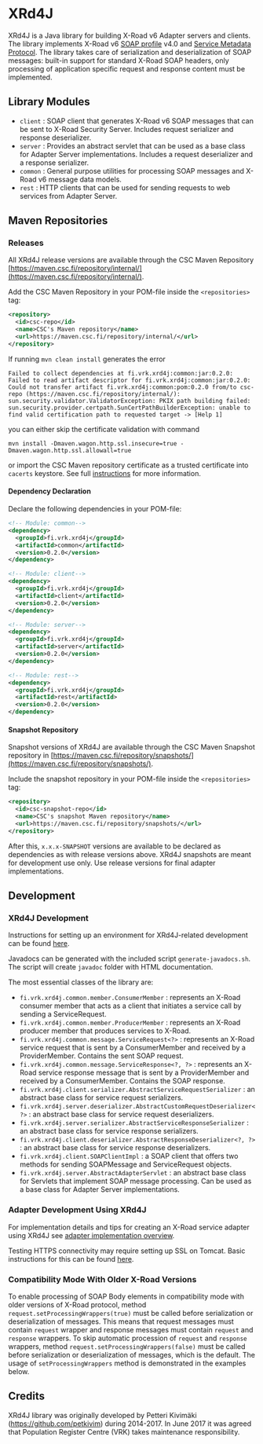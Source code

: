 # XRd4J

XRd4J is a Java library for building X-Road v6 Adapter servers and clients. The library implements X-Road v6 [SOAP profile](https://github.com/vrk-kpa/X-Road/blob/develop/doc/Protocols/pr-mess_x-road_message_protocol.md) v4.0 and [Service Metadata Protocol](https://github.com/vrk-kpa/X-Road/blob/develop/doc/Protocols/pr-meta_x-road_service_metadata_protocol.md). The library takes care of serialization and deserialization of SOAP messages: built-in support for standard X-Road SOAP headers, only processing of application specific request and response content must be implemented.

## Library Modules

* `client` : SOAP client that generates X-Road v6 SOAP messages that can be sent to X-Road Security Server. Includes request serializer and response deserializer.
* `server` : Provides an abstract servlet that can be used as a base class for Adapter Server implementations. Includes a request deserializer and a response serializer.
* `common` : General purpose utilities for processing SOAP messages and X-Road v6 message data models.
* `rest` : HTTP clients that can be used for sending requests to web services from Adapter Server.

## Maven Repositories

### Releases

All XRd4J release versions are available through the CSC Maven Repository [https://maven.csc.fi/repository/internal/](https://maven.csc.fi/repository/internal/).

Add the CSC Maven Repository in your POM-file inside the `<repositories>` tag:

```XML
<repository>
  <id>csc-repo</id>
  <name>CSC's Maven repository</name>
  <url>https://maven.csc.fi/repository/internal/</url>
</repository>
```

If running `mvn clean install` generates the error

```
Failed to collect dependencies at fi.vrk.xrd4j:common:jar:0.2.0: Failed to read artifact descriptor for fi.vrk.xrd4j:common:jar:0.2.0: Could not transfer artifact fi.vrk.xrd4j:common:pom:0.2.0 from/to csc-repo (https://maven.csc.fi/repository/internal/): sun.security.validator.ValidatorException: PKIX path building failed: sun.security.provider.certpath.SunCertPathBuilderException: unable to find valid certification path to requested target -> [Help 1]
```
you can either skip the certificate validation with command

```
mvn install -Dmaven.wagon.http.ssl.insecure=true -Dmaven.wagon.http.ssl.allowall=true
```

or import the CSC Maven repository certificate as a trusted certificate into `cacerts` keystore. See full [instructions](documentation/Import-a-Certificate-as-a-Trusted-Certificate.md) for more information.

#### Dependency Declaration

Declare the following dependencies in your POM-file:

```XML
<!-- Module: common-->
<dependency>
  <groupId>fi.vrk.xrd4j</groupId>
  <artifactId>common</artifactId>
  <version>0.2.0</version>
</dependency>

<!-- Module: client-->
<dependency>
  <groupId>fi.vrk.xrd4j</groupId>
  <artifactId>client</artifactId>
  <version>0.2.0</version>
</dependency>

<!-- Module: server-->
<dependency>
  <groupId>fi.vrk.xrd4j</groupId>
  <artifactId>server</artifactId>
  <version>0.2.0</version>
</dependency>

<!-- Module: rest-->
<dependency>
  <groupId>fi.vrk.xrd4j</groupId>
  <artifactId>rest</artifactId>
  <version>0.2.0</version>
</dependency>
```

#### Snapshot Repository

Snapshot versions of XRd4J are available through the CSC Maven Snapshot repository in [https://maven.csc.fi/repository/snapshots/](https://maven.csc.fi/repository/snapshots/).

Include the snapshot repository in your POM-file inside the `<repositories>` tag:

```XML
<repository>
  <id>csc-snapshot-repo</id>
  <name>CSC's snapshot Maven repository</name>
  <url>https://maven.csc.fi/repository/snapshots/</url>
</repository>
```
After this, `x.x.x-SNAPSHOT` versions are available to be declared as dependencies as with release versions above. XRd4J snapshots are meant for development use only. Use release versions for final adapter implementations.

## Development

### XRd4J Development

Instructions for setting up an environment for XRd4J-related development can be found [here](documentation/Setting-up-Development-Environment.md).

Javadocs can be generated with the included script `generate-javadocs.sh`. The script will create `javadoc` folder with HTML documentation.

The most essential classes of the library are:

* `fi.vrk.xrd4j.common.member.ConsumerMember` : represents an X-Road consumer member that acts as a client that initiates a service call by sending a ServiceRequest.
* `fi.vrk.xrd4j.common.member.ProducerMember` : represents an X-Road producer member that produces services to X-Road.
* `fi.vrk.xrd4j.common.message.ServiceRequest<?>` : represents an X-Road service request that is sent by a ConsumerMember and received by a ProviderMember. Contains the sent SOAP request.
* `fi.vrk.xrd4j.common.message.ServiceResponse<?, ?>` : represents an X-Road service response message that is sent by a ProviderMember and received by a ConsumerMember. Contains the SOAP response.
* `fi.vrk.xrd4j.client.serializer.AbstractServiceRequestSerializer` : an abstract base class for service request serializers.
* `fi.vrk.xrd4j.server.deserializer.AbstractCustomRequestDeserializer<?>` : an abstract base class for service request deserializers.
* `fi.vrk.xrd4j.server.serializer.AbstractServiceResponseSerializer` : an abstract base class for service response serializers.
* `fi.vrk.xrd4j.client.deserializer.AbstractResponseDeserializer<?, ?>` : an abstract base class for service response deserializers.
* `fi.vrk.xrd4j.client.SOAPClientImpl` : a SOAP client that offers two methods for sending SOAPMessage and ServiceRequest objects.
* `fi.vrk.xrd4j.server.AbstractAdapterServlet` : an abstract base class for Servlets that implement SOAP message processing. Can be used as a base class for Adapter Server implementations.

### Adapter Development Using XRd4J

For implementation details and tips for creating an X-Road service adapter using XRd4J see [adapter implementation overview](documentation/adapter-implementation.md).

Testing HTTPS connectivity may require setting up SSL on Tomcat. Basic instructions for this can be found [here](documentation/Setting-up-SSL-on-Tomcat.md).  

### Compatibility Mode With Older X-Road Versions

To enable processing of SOAP Body elements in compatibility mode with older versions of X-Road protocol, method ```request.setProcessingWrappers(true)``` must be called before serialization or deserialization of messages. This means that request messages must contain ```request``` wrapper and response messages must contain ```request``` and ```response``` wrappers. To skip automatic procession of ```request``` and ```response``` wrappers, method ```request.setProcessingWrappers(false)``` must be called before serialization or deserialization of messages, which is the default. The usage of ```setProcessingWrappers``` method is demonstrated in the examples below.

## Credits

XRd4J library was originally developed by Petteri Kivimäki (https://github.com/petkivim) during 2014-2017. In June 2017 it was agreed that Population Register Centre (VRK) takes maintenance responsibility.

